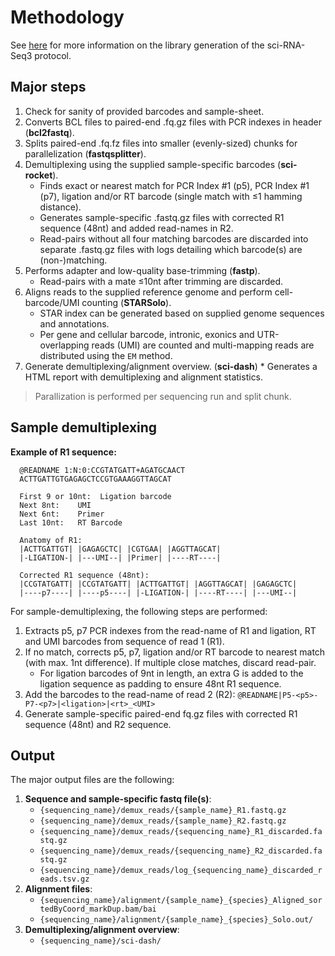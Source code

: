 # Methodology

See [here](https://teichlab.github.io/scg_lib_structs/methods_html/sci-RNA-seq3.html) for more information on the library generation of the sci-RNA-Seq3 protocol.

## Major steps

1. Check for sanity of provided barcodes and sample-sheet.
2. Converts BCL files to paired-end .fq.gz files with PCR indexes in header (**bcl2fastq**).
3. Splits paired-end .fq.fz files into smaller (evenly-sized) chunks for parallelization (**fastqsplitter**).
4. Demultiplexing using the supplied sample-specific barcodes (**sci-rocket**).
      * Finds exact or nearest match for PCR Index #1 (p5), PCR Index #1 (p7), ligation and/or RT barcode (single match with ≤1 hamming distance).
      * Generates sample-specific .fastq.gz files with corrected R1 sequence (48nt) and added read-names in R2.
      * Read-pairs without all four matching barcodes are discarded into separate .fastq.gz files with logs detailing which barcode(s) are (non-)matching.
5. Performs adapter and low-quality base-trimming (**fastp**).
      * Read-pairs with a mate ≤10nt after trimming are discarded.
6. Aligns reads to the supplied reference genome and perform cell-barcode/UMI counting (**STARSolo**).
      * STAR index can be generated based on supplied genome sequences and annotations.
      * Per gene and cellular barcode, intronic, exonics and UTR-overlapping reads (UMI) are counted and multi-mapping reads are distributed using the `EM` method.
7. Generate demultiplexing/alignment overview. (**sci-dash**)
        * Generates a HTML report with demultiplexing and alignment statistics.

> Parallization is performed per sequencing run and split chunk.

## Sample demultiplexing

**Example of R1 sequence:**

```text
  @READNAME 1:N:0:CCGTATGATT+AGATGCAACT
  ACTTGATTGTGAGAGCTCCGTGAAAGGTTAGCAT

  First 9 or 10nt:  Ligation barcode
  Next 8nt:    UMI
  Next 6nt:    Primer
  Last 10nt:   RT Barcode

  Anatomy of R1:
  |ACTTGATTGT| |GAGAGCTC| |CGTGAA| |AGGTTAGCAT|
  |-LIGATION-| |---UMI--| |Primer| |----RT----|

  Corrected R1 sequence (48nt):
  |CCGTATGATT| |CCGTATGATT| |ACTTGATTGT| |AGGTTAGCAT| |GAGAGCTC|
  |----p7----| |----p5----| |-LIGATION-| |----RT----| |---UMI--|
```

For sample-demultiplexing, the following steps are performed:

1. Extracts p5, p7 PCR indexes from the read-name of R1 and ligation, RT and UMI barcodes from sequence of read 1 (R1).
2. If no match, corrects p5, p7, ligation and/or RT barcode to nearest match (with max. 1nt difference). If multiple close matches, discard read-pair.
    * For ligation barcodes of 9nt in length, an extra G is added to the ligation sequence as padding to ensure 48nt R1 sequence.
3. Add the barcodes to the read-name of read 2 (R2): `@READNAME|P5-<p5>-P7-<p7>|<ligation>|<rt>_<UMI>`
4. Generate sample-specific paired-end fq.gz files with corrected R1 sequence (48nt) and R2 sequence.

## Output

The major output files are the following:

1. **Sequence and sample-specific fastq file(s)**:
      * `{sequencing_name}/demux_reads/{sample_name}_R1.fastq.gz`
      * `{sequencing_name}/demux_reads/{sample_name}_R2.fastq.gz`
      * `{sequencing_name}/demux_reads/{sequencing_name}_R1_discarded.fastq.gz`
      * `{sequencing_name}/demux_reads/{sequencing_name}_R2_discarded.fastq.gz`
      * `{sequencing_name}/demux_reads/log_{sequencing_name}_discarded_reads.tsv.gz`
2. **Alignment files**:
      * `{sequencing_name}/alignment/{sample_name}_{species}_Aligned_sortedByCoord_markDup.bam/bai`
      * `{sequencing_name}/alignment/{sample_name}_{species}_Solo.out/`
3. **Demultiplexing/alignment overview**:
      * `{sequencing_name}/sci-dash/`
